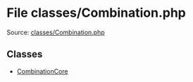 File classes/Combination.php
=========

Source: [classes/Combination.php](https://github.com/PrestaShop/PrestaShop/blob/1.6.0.11/classes/Combination.php)


Classes
-------

* [CombinationCore](class.CombinationCore.md)


